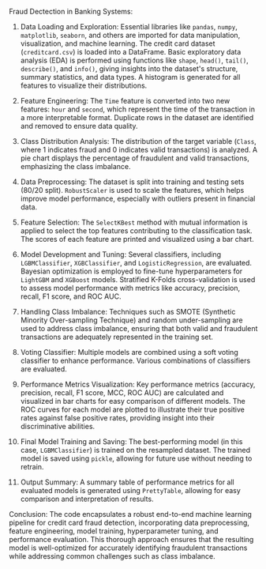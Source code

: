 Fraud Dectection in Banking Systems:
1. Data Loading and Exploration: Essential libraries like `pandas`, `numpy`, `matplotlib`, `seaborn`, and others are imported for data manipulation, visualization, and machine learning. The credit card dataset (`creditcard.csv`) is loaded into a DataFrame. Basic exploratory data analysis (EDA) is performed using functions like `shape`, `head()`, `tail()`, `describe()`, and `info()`, giving insights into the dataset's structure, summary statistics, and data types. A histogram is generated for all features to visualize their distributions.

2. Feature Engineering: The `Time` feature is converted into two new features: `hour` and `second`, which represent the time of the transaction in a more interpretable format. Duplicate rows in the dataset are identified and removed to ensure data quality.

3. Class Distribution Analysis: The distribution of the target variable (`Class`, where 1 indicates fraud and 0 indicates valid transactions) is analyzed. A pie chart displays the percentage of fraudulent and valid transactions, emphasizing the class imbalance.

4. Data Preprocessing: The dataset is split into training and testing sets (80/20 split). `RobustScaler` is used to scale the features, which helps improve model performance, especially with outliers present in financial data.

5. Feature Selection: The `SelectKBest` method with mutual information is applied to select the top features contributing to the classification task. The scores of each feature are printed and visualized using a bar chart.

6. Model Development and Tuning: Several classifiers, including `LGBMClassifier`, `XGBClassifier`, and `LogisticRegression`, are evaluated. Bayesian optimization is employed to fine-tune hyperparameters for `LightGBM` and `XGBoost` models. Stratified K-Folds cross-validation is used to assess model performance with metrics like accuracy, precision, recall, F1 score, and ROC AUC.

7. Handling Class Imbalance: Techniques such as SMOTE (Synthetic Minority Over-sampling Technique) and random under-sampling are used to address class imbalance, ensuring that both valid and fraudulent transactions are adequately represented in the training set.

8. Voting Classifier: Multiple models are combined using a soft voting classifier to enhance performance. Various combinations of classifiers are evaluated.

9. Performance Metrics Visualization: Key performance metrics (accuracy, precision, recall, F1 score, MCC, ROC AUC) are calculated and visualized in bar charts for easy comparison of different models. The ROC curves for each model are plotted to illustrate their true positive rates against false positive rates, providing insight into their discriminative abilities.

10. Final Model Training and Saving: The best-performing model (in this case, `LGBMClassifier`) is trained on the resampled dataset. The trained model is saved using `pickle`, allowing for future use without needing to retrain.

11. Output Summary: A summary table of performance metrics for all evaluated models is generated using `PrettyTable`, allowing for easy comparison and interpretation of results.

Conclusion: The code encapsulates a robust end-to-end machine learning pipeline for credit card fraud detection, incorporating data preprocessing, feature engineering, model training, hyperparameter tuning, and performance evaluation. This thorough approach ensures that the resulting model is well-optimized for accurately identifying fraudulent transactions while addressing common challenges such as class imbalance.

